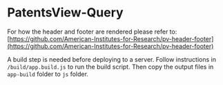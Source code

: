 # PatentsView-Query

For how the header and footer are rendered please refer to: [https://github.com/American-Institutes-for-Research/pv-header-footer](https://github.com/American-Institutes-for-Research/pv-header-footer)

A build step is needed before deploying to a server. Follow instructions in `/build/app.build.js` to run the build script. Then copy the output files in `app-build` folder to `js` folder.
